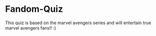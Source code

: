 # Fandom-Quiz
This quiz is based on the marvel avengers series and will entertain true marvel avengers fans!! :)
